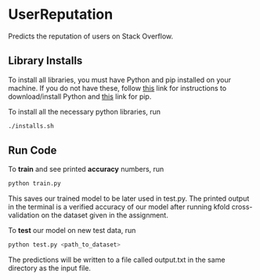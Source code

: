 # UserReputation
Predicts the reputation of users on Stack Overflow.

Library Installs
----------------
To install all libraries, you must have Python and pip installed on your machine. If you do not have these, follow [this](https://www.python.org/downloads/) link for instructions to download/install Python and [this](https://pip.pypa.io/en/stable/installing/) link for pip.

To install all the necessary python libraries, run
```bash
./installs.sh
```

Run Code
--------
To **train** and see printed **accuracy** numbers, run
```bash
python train.py
```
This saves our trained model to be later used in test.py. The printed output in the terminal is a verified accuracy of our model after running kfold cross-validation on the dataset given in the assignment.


To **test** our model on new test data, run
```bash
python test.py <path_to_dataset>
```
The predictions will be written to a file called output.txt in the same directory as the input file.
